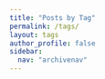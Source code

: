 ```yaml
---
title: "Posts by Tag"
permalink: /tags/
layout: tags
author_profile: false
sidebar:
  nav: "archivenav"
---
```

